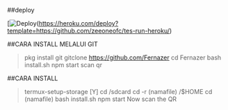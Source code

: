 ##deploy

[![Deploy](https://www.herokucdn.com/deploy/button.svg])(https://heroku.com/deploy?template=https://github.com/zeeoneofc/tes-run-heroku/)

##CARA INSTALL MELALUI GIT

> pkg install git
> gitclone https://github.com/Fernazer
> cd Fernazer
> bash install.sh
> npm start
> scan qr

##CARA INSTALL

> termux-setup-storage [Y]
> cd /sdcard
> cd -r (namafile) /$HOME
> cd (namafile)
> bash install.sh 
> npm start
> Now scan the QR

